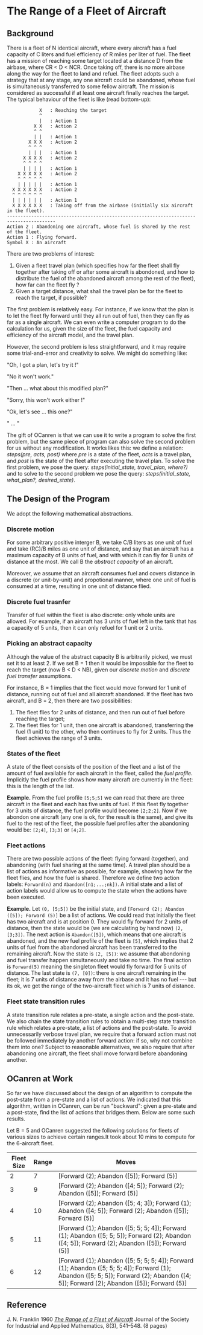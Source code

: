 # The Range of a Fleet of Aircraft 


## Background

There is a fleet of N identical aircraft, where every aircraft has a fuel capacity of C liters and
fuel efficiency of R miles per liter of fuel. The fleet has a mission of reaching some target located
at a distance D from the airbase, where CR < D < NCR. Once taking off, there
is no more airbase along the way for the fleet to land and refuel. The fleet adopts such a  strategy that
at any stage, any one aircraft could be abandoned, whose fuel is simultaneously transferred to some fellow
aircraft. The mission is considered as successful if  at least
one aircraft  finally reaches the target. The typical behaviour of the fleet is like (read bottom-up):

```
            X   : Reaching the target
            ^
            |   : Action 1
          X X   : Action 2
          ^ ^
          | |   : Action 1
        X X X   : Action 2
        ^ ^ ^
        | | |   : Action 1
      X X X X   : Action 2
      ^ ^ ^ ^
      | | | |   : Action 1
    X X X X X   : Action 2   
    ^ ^ ^ ^ ^
    | | | | |   : Action 1
  X X X X X X   : Action 2
  ^ ^ ^ ^ ^ ^
  | | | | | |   : Action 1
  X X X X X X   : Taking off from the airbase (initially six aircraft in the fleet).
----------------------------------------------------------------------------------------
Action 2 : Abandoning one aircraft, whose fuel is shared by the rest of the fleet.
Action 1 : Flying forward.
Symbol X : An aircraft
```

There are two problems of interest:
1. Given a fleet travel plan (which specifies how far the fleet shall fly together after taking off or
after some aircraft is abondoned, and how to distribute the fuel of the abandoned aircraft among the
rest of the fleet), how far can the fleet fly ?
1. Given a target distance, what shall the travel plan be for the fleet to reach the target, if possible?

The first problem is relatively easy. For instance, if we know that the plan is to let the fleet
fly forward until they all run out of fuel, then they can fly as far as a single aircraft.
We can even write a computer program to do the calculation for us, given the size of the fleet, the
fuel capacity and efficiency of the aircraft model, and the travel plan.


However, the second problem is less straightforward, and it may require some trial-and-error and creativity
to solve. We might do something like:  

"Oh, I got a plan, let's try it !"

"No it won't work."

"Then ... what about this modified plan?"

"Sorry, this won't work either !"

"Ok, let's see ... this one?"

" ... "

The gift of OCanren is that we can use it to write a program to solve the first problem, but the same piece of
 program can also solve the second problem for us without any modification. It works likes this: we define a
 relation: _steps(pre, acts, post)_ where _pre_ is a state of the fleet, _acts_ is a travel plan, and _post_ is
 the state of the fleet after executing the travel plan. To solve the first problem, we pose the query:
 _steps(initial_state, travel_plan, where?)_ and to solve to the second problem we pose the query:
 _steps(initial_state, what_plan?, desired_state)_.



## The Design of the Program

We adopt the following mathematical abstractions. 

### Discrete motion

For some arbitrary positive interger B, we take C/B liters as one unit of fuel
and take (RC)/B miles as one unit of distance, and say that an aircraft has a
maximum capacity of B units of fuel, and with which it can fly for B units of
distance at the most. We call B the _abstract capacity_ of an aircraft.

Moreover, we assume that an aircraft consumes fuel and covers distance in a discrete
(or unit-by-unit) and propotional manner, where one unit of fuel is consumed at
a time,  resulting in one unit of distance flied.

### Discrete fuel trasnfer 

Transfer of fuel within the fleet is also discrete:  only whole units
are allowed. For example, if an aircraft has 3 units of fuel left in the tank
that has a capacity of 5 units, then it can only refuel for 1 unit or 2 units.


### Picking an abstract capacity

Although the value of the abstract capacity B is arbitrarily picked, we must set it
to at least 2. If we set B = 1 then it would be impossible for the fleet to reach
the target (now B < D < NB), given our _discrete motion_ and _discrete fuel transfer_ assumptions.


For instance, B = 1 implies that the fleet would move forward for 1 unit of distance, 
running out of fuel and all aircraft abandoned.  If the fleet has two aircraft, and B = 2,
then there are  two possibilities:

1. The fleet flies for 2 units of distance, and then run out of fuel before reaching the target;
1. The fleet flies for 1 unit, then one aircraft is abandoned, transferring the fuel (1 unit) to the other, who
then continues to fly for 2 units. Thus the fleet achieves the range of 3 units.

### States of the fleet

A state of the fleet consists of the position of the fleet and a list of the amount of fuel
available for each aircraft in the fleet, called the _fuel profile_. Implicitly the fuel profile
shows how many aircraft are currently in the fleet: this is the length of the list.

**Example.** From the fuel profile `[5;5;5]` we can read that there are three aircraft
in the fleet and each has five units of fuel. If this fleet fly together for 3 units
of distance, the fuel profile would become `[2;2;2]`. Now if we abondon one aircraft (any one
is ok, for the result is the same), and give its fuel to the rest of the fleet, the possible
fuel profiles after the abandoning would be: `[2;4]`, `[3;3]` or `[4;2]`.

### Fleet actions

There are two possible actions of the fleet: flying forward (together), and abandoning
(with fuel sharing at the same time). A travel plan should be a list of actions as informative as possible,
for example, showing how far the fleet flies, and how the fuel is shared. Therefore we define
two action labels: `Forward(n)` and `Abandon([n1;...;nk])`. A initial state and a list of
action labels would allow us to compute the state when the actions have been executed.

**Example.** Let `(0, [5;5])` be the initial state, and `[Forward (2); Abandon ([5]);
Forward (5)]` be a list of actions. We could read that initially the fleet has two aircraft
and is at position 0. They would fly forward for 2 units of distance, then the state would be
(we are calculating by hand now) `(2, [3;3])`. The next action is `Abandon([5])`, which means
that one aircraft is abandoned, and the new fuel profile of the fleet is `[5]`, which implies
that 2 units of fuel from the abandoned aircraft has been transferred to the remaining aircraft.
Now the state is `(2, [5])`: we assume that abondoning and fuel transfer happen simultaneously
and take no time. The final action is `Forward(5)` meaning the singleton fleet would
fly forward for 5 units of distance.  The last state is `(7, [0])`:  there is one aircraft
remaining in the fleet; it is 7 units of distance away from the airbase and it has no fuel ---
but its ok, we get the range of the two-aircraft fleet which is 7 units of distance.

### Fleet state transition rules

A state transition rule relates a pre-state, a single action and the post-state. We also chain
the state transition rules to obtain a multi-step state transition rule which relates a pre-state,
a list of actions and the post-state. To avoid unnecessarily verbose travel plan, we require
that a forward action must not be followed immediately by another forward action: if so, why not
combine them into one? Subject to reasonable alternatives, we also require that after abandoning
one aircraft, the fleet shall move forward before abandoning another.


## OCanren at Work

So far we have discussed about the design of an algorithm to compute the post-state from a
pre-state and a list of actions. We indicated that this algorithm, written in OCanren, can be
run "backward": given a pre-state and a post-state, find the list of actions that bridges them.
Below are some such results. 


Let B = 5 and OCanren suggested the following solutions
for fleets of various sizes to achieve certain ranges.It took about 10 mins to compute for the
6-aircraft fleet.

Fleet Size | Range | Moves
---        | ---   | ---
2          | 7     | [Forward (2); Abandon ([5]); Forward (5)] 
3          | 9     | [Forward (2); Abandon ([4; 5]); Forward (2); Abandon ([5]); Forward (5)] 
4          | 10    | [Forward (2); Abandon ([5; 4; 3]); Forward (1); Abandon ([4; 5]); Forward (2); Abandon ([5]); Forward (5)] 
5          | 11    | [Forward (1); Abandon ([5; 5; 5; 4]); Forward (1); Abandon ([5; 5; 5]); Forward (2); Abandon ([4; 5]); Forward (2); Abandon ([5]); Forward (5)] 
6          | 12    | [Forward (1); Abandon ([5; 5; 5; 5; 4]); Forward (1); Abandon ([5; 5; 5; 4]); Forward (1); Abandon ([5; 5; 5]); Forward (2); Abandon ([4; 5]); Forward (2); Abandon ([5]); Forward (5)]


## Reference

J. N. Franklin 1960 _[The Range of a Fleet of Aircraft](https://doi.org/10.1137/0108039)_
Journal of the Society for Industrial and Applied Mathematics, 8(3), 541–548. (8 pages) 


